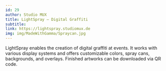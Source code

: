 ```yaml
---
id: 29
author: Studio MUX
title: LightSpray — Digital Graffiti
subtitle: 
link: https://lightspray.studiomux.de
img: img/MadeWithGamma/Spraycan.jpg
---
```

LightSpray enables the creation of digital graffiti at events. It works with various display systems and offers customizable colors, spray cans, backgrounds, and overlays. Finished artworks can be downloaded via QR code.

